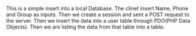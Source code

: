 This is a simple insert into a local Database.
  The clinet insert Name, Phone and Group as inputs.
  Then we create a session and sent a POST request to the server. Then we insert the data into a user table through PDO(PHP Data Objects).
  Then we are listing the data from that table into a table.
